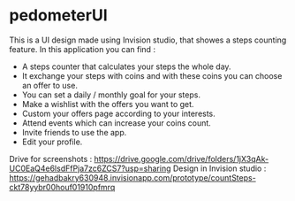 # pedometerUI
This is a UI design made using Invision studio, that showes a steps counting feature.
In this application you can find :
- A steps counter that calculates your steps the whole day.
- It exchange your steps with coins and with these coins you can choose an offer to use.
- You can set a daily / monthly goal for your steps.
- Make a wishlist with the offers you want to get.
- Custom your offers page according to your interests.
- Attend events which can increase your coins count.
- Invite friends to use the app.
- Edit your profile.

Drive for screenshots : https://drive.google.com/drive/folders/1jX3qAk-UC0EaQ4e6lsdFfPja7zc6ZCS7?usp=sharing
Design in Invision studio : https://gehadbakry630948.invisionapp.com/prototype/countSteps-ckt78yybr00houf01910pfmrq
